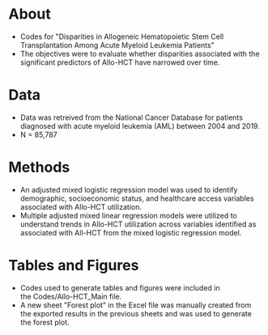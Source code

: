 # About
* Codes for "Disparities in Allogeneic Hematopoietic Stem Cell Transplantation Among Acute Myeloid Leukemia Patients"
* The objectives were to evaluate whether disparities associated with the significant predictors of Allo-HCT have narrowed over time.
# Data

* Data was retreived from the National Cancer Database for patients diagnosed with acute myeloid leukemia (AML) between 2004 and 2019.
* N = 85,787
  
# Methods
* An adjusted mixed logistic regression model was used to identify demographic, socioeconomic status, and healthcare access variables associated with Allo-HCT utilization.
* Multiple adjusted mixed linear regression models were utilized to understand trends in Allo-HCT utilization across variables identified as associated with All-HCT from the mixed logistic regression model.

# Tables and Figures
* Codes used to generate tables and figures were included in the Codes/Allo-HCT_Main file.
* A new sheet "Forest plot" in the Excel file was manually created from the exported results in the previous sheets and was used to generate the forest plot.

